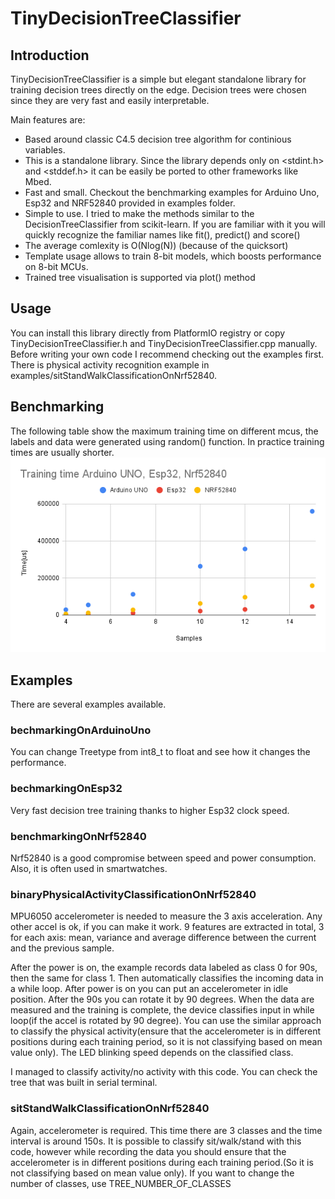 # TinyDecisionTreeClassifier
## Introduction

TinyDecisionTreeClassifier is a simple but elegant standalone library for training decision trees directly on the edge. Decision trees were chosen since they are very fast and easily interpretable. 

Main features are:
- Based around classic C4.5 decision tree algorithm for continious variables.
- This is a standalone library. Since the library depends only on <stdint.h> and <stddef.h> it can be easily be ported to other frameworks like Mbed. 
- Fast and small. Checkout the benchmarking examples for Arduino Uno, Esp32 and NRF52840 provided in examples folder.
- Simple to use. I tried to make the methods similar to the DecisionTreeClassifier from scikit-learn. If you are familiar with it you will quickly recognize the familiar names like fit(), predict() and score()
- The average comlexity is O(Nlog(N)) (because of the quicksort)
- Template usage allows to train 8-bit models, which boosts performance on 8-bit MCUs.
- Trained tree visualisation is supported via plot() method


## Usage
You can install this library directly from PlatformIO registry or copy TinyDecisionTreeClassifier.h and TinyDecisionTreeClassifier.cpp manually.
Before writing your own code I recommend checking out the examples first. There is physical activity recognition example in examples/sitStandWalkClassificationOnNrf52840.

## Benchmarking
The following table show the maximum training time on different mcus, the labels and data were generated using random() function. In practice training times 
are usually shorter.
![Benchmarking](img/benchmarking.png)

## Examples
There are several examples available.

### bechmarkingOnArduinoUno
You can change Treetype from int8_t to float and see how it changes the performance.

### bechmarkingOnEsp32
Very fast decision tree training thanks to higher Esp32 clock speed.

### benchmarkingOnNrf52840
Nrf52840 is a good compromise between speed and power consumption. Also, it is often used in smartwatches.

### binaryPhysicalActivityClassificationOnNrf52840

MPU6050 accelerometer is needed to measure the 3 axis acceleration. Any other accel is ok, if you can make it work.  9 features are extracted in total, 3 for each axis: mean, variance and average difference between the current and the previous sample.

After the power is on, the example records data labeled as class 0 for 90s, then the same for class 1. Then automatically classifies the incoming data in a while loop. 
After power is on you can put an accelerometer in idle position. After the 90s you can rotate it by 90 degrees. When the data are measured and the training is complete, the device classifies input in while loop(if the accel is rotated by 90 degree). You can use the similar approach to classify the physical activity(ensure that the accelerometer is in different positions during each training period, so it is not classifying based on mean value only). The LED blinking speed depends on the classified class. 

I managed to classify activity/no activity with this code. You can check the tree that was built in serial terminal.

### sitStandWalkClassificationOnNrf52840

Again, accelerometer is required. This time there are 3 classes and the time interval is around 150s. It is possible to classify sit/walk/stand with this code, however while recording the data you should ensure that the accelerometer is in different positions during each training period.(So it is not classifying based on mean value only). If you want to change the number of classes, use TREE_NUMBER_OF_CLASSES
